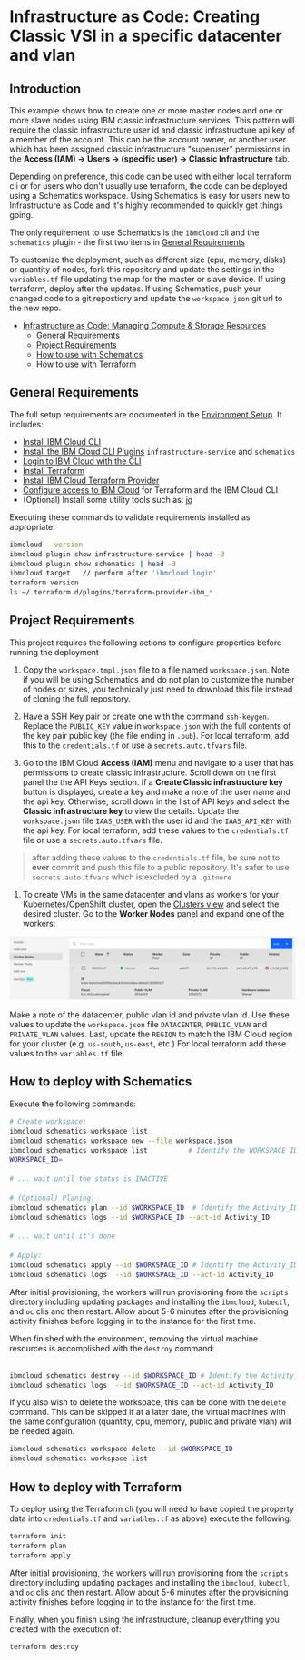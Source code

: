 # Infrastructure as Code: Creating Classic VSI in a specific datacenter and vlan

<!--

Check list for every README:
- Verify the requirement are the same, make sure the required plugins are there
- Modify the Project Requirements section. It should be different for every project
- Modify the Project Validation section. It should be different for every project

-->

## Introduction

This example shows how to create one or more master nodes and one or more slave nodes using IBM classic infrastructure services. This pattern will require the classic infrastructure user id and classic infrastructure api key of a member of the account. This can be the account owner, or another user which has been assigned classic infrastructure "superuser" permissions in the **Access (IAM) -> Users -> (specific user) -> Classic Infrastructure** tab.

Depending on preference, this code can be used with either local terraform cli or for users who don't usually use terraform, the code can be deployed using a Schematics workspace. Using Schematics is easy for users new to Infrastructure as Code and it's highly recommended to quickly get things going.

The only requirement to use Schematics is the `ibmcloud` cli and the `schematics` plugin - the first two items in [General Requirements](#general-requirements)

To customize the deployment, such as different size (cpu, memory, disks) or quantity of nodes, fork this repository and update the settings in the `variables.tf` file updating the map for the master or slave device. If using terraform, deploy after the updates. If using Schematics, push your changed code to a git repostiory and update the `workspace.json` git url to the new repo.

- [Infrastructure as Code: Managing Compute & Storage Resources](#infrastructure-as-code-managing-compute--storage-resources)
  - [General Requirements](#general-requirements)
  - [Project Requirements](#project-requirements)
  - [How to use with Schematics](#how-to-deploy-with-schematics)
  - [How to use with Terraform](#how-to-deploy-with-terraform)

## General Requirements

The full setup requirements are documented in the [Environment Setup](https://ibm.github.io/cloud-enterprise-examples/iac/setup-environment). It includes:

- [Install IBM Cloud CLI](https://ibm.github.io/cloud-enterprise-examples/iac/setup-environment#install-ibm-cloud-cli)
- [Install the IBM Cloud CLI Plugins](https://ibm.github.io/cloud-enterprise-examples/iac/setup-environment#ibm-cloud-cli-plugins) `infrastructure-service` and `schematics`
- [Login to IBM Cloud with the CLI](https://ibm.github.io/cloud-enterprise-examples/iac/setup-environment#login-to-ibm-cloud)
- [Install Terraform](https://ibm.github.io/cloud-enterprise-examples/iac/setup-environment#install-terraform)
- [Install IBM Cloud Terraform Provider](https://ibm.github.io/cloud-enterprise-examples/iac/setup-environment#configure-access-to-ibm-cloud)
- [Configure access to IBM Cloud](https://ibm.github.io/cloud-enterprise-examples/iac/setup-environment#configure-access-to-ibm-cloud) for Terraform and the IBM Cloud CLI
- (Optional) Install some utility tools such as: [jq](https://stedolan.github.io/jq/download/)

Executing these commands to validate requirements installed as appropriate:

```bash
ibmcloud --version
ibmcloud plugin show infrastructure-service | head -3
ibmcloud plugin show schematics | head -3
ibmcloud target   // perform after 'ibmcloud login'
terraform version
ls ~/.terraform.d/plugins/terraform-provider-ibm_*
```

## Project Requirements

This project requires the following actions to configure properties before running the deployment

1. Copy the `workspace.tmpl.json` file to a file named `workspace.json`. Note if you will be using Schematics and do not plan to customize the number of nodes or sizes, you technically just need to download this file instead of cloning the full repository.

1. Have a SSH Key pair or create one with the command `ssh-keygen`. Replace the `PUBLIC_KEY` value in `workspace.json` with the full contents of the key pair public key (the file ending in `.pub`). For local terraform, add this to the `credentials.tf` or use a `secrets.auto.tfvars` file.

1. Go to the IBM Cloud **Access (IAM)** menu and navigate to a user that has permissions to create classic infrastructure. Scroll down on the first panel the the API Keys section. If a **Create Classic infrastructure key** button is displayed, create a key and make a note of the user name and the api key. Otherwise, scroll down in the list of API keys and select the **Classic infrastructure key** to view the details. Update the `workspace.json` file `IAAS_USER` with the user id and the `IAAS_API_KEY` with the api key. For local terraform, add these values to the `credentials.tf` file or use a `secrets.auto.tfvars` file.

> after adding these values to the `credentials.tf` file, be sure not to **ever** commit and push this file to a public repository. It's safer to use `secrets.auto.tfvars` which is excluded by a `.gitnore`

1. To create VMs in the same datacenter and vlans as workers for your Kubernetes/OpenShift cluster, open the [Clusters view](https://cloud.ibm.com/kubernetes/clusters) and select the desired cluster. Go to the **Worker Nodes** panel and expand one of the workers:

![Worker Node detail](images/worker_detail.png)

Make a note of the datacenter, public vlan id and private vlan id. Use these values to update the `workspace.json` file `DATACENTER`, `PUBLIC_VLAN` and `PRIVATE_VLAN` values. Last, update the `REGION` to match the IBM Cloud region for your cluster (e.g. `us-south`, `us-east`, etc.) For local terraform add these values to the `variables.tf` file.

## How to deploy with Schematics

Execute the following commands:

```bash
# Create workspace:
ibmcloud schematics workspace list
ibmcloud schematics workspace new --file workspace.json
ibmcloud schematics workspace list          # Identify the WORKSPACE_ID
WORKSPACE_ID=

# ... wait until the status is INACTIVE

# (Optional) Planing:
ibmcloud schematics plan --id $WORKSPACE_ID  # Identify the Activity_ID
ibmcloud schematics logs --id $WORKSPACE_ID --act-id Activity_ID

# ... wait until it's done

# Apply:
ibmcloud schematics apply --id $WORKSPACE_ID # Identify the Activity_ID
ibmcloud schematics logs  --id $WORKSPACE_ID --act-id Activity_ID
```

After initial provisioning, the workers will run provisioning from the `scripts` directory including updating packages and installing the `ibmcloud`, `kubectl`, and `oc` clis and then restart. Allow about 5-6 minutes after the provisioning activity finishes before logging in to the instance for the first time.

When finished with the environment, removing the virtual machine resources is accomplished with the `destroy` command:

```bash

ibmcloud schematics destroy --id $WORKSPACE_ID # Identify the Activity_ID
ibmcloud schematics logs  --id $WORKSPACE_ID --act-id Activity_ID

```

If you also wish to delete the workspace, this can be done with the `delete` command. This can be skipped if at a later date, the virtual machines with the same configuration (quantity, cpu, memory, public and private vlan) will be needed again.

```bash
ibmcloud schematics workspace delete --id $WORKSPACE_ID
ibmcloud schematics workspace list
```

## How to deploy with Terraform

To deploy using the Terraform cli (you will need to have copied the property data into `credentials.tf` and `variables.tf` as above) execute the following:

```bash
terraform init
terraform plan
terraform apply
```

After initial provisioning, the workers will run provisioning from the `scripts` directory including updating packages and installing the `ibmcloud`, `kubectl`, and `oc` clis and then restart. Allow about 5-6 minutes after the provisioning activity finishes before logging in to the instance for the first time.

Finally, when you finish using the infrastructure, cleanup everything you created with the execution of:

```bash
terraform destroy
```
